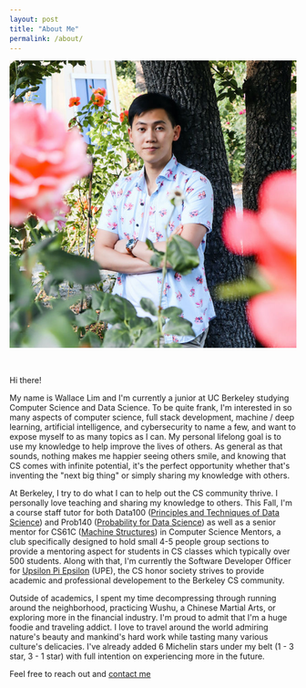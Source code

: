 ```yaml
---
layout: post
title: "About Me"
permalink: /about/
---
```


![Profile Picture](/assets/images/profile.jpg)

<br>

Hi there!

My name is Wallace Lim and I'm currently a junior at UC Berkeley studying Computer Science and Data Science. To be quite frank, I'm interested in so many aspects of computer science, full stack development, machine / deep learning, artificial intelligence, and cybersecurity to name a few, and want to expose myself to as many topics as I can. My personal lifelong goal is to use my knowledge to help improve the lives of others. As general as that sounds, nothing makes me happier seeing others smile, and knowing that CS comes with infinite potential, it's the perfect opportunity whether that's inventing the "next big thing" or simply sharing my knowledge with others.

At Berkeley, I try to do what I can to help out the CS community thrive. I personally love teaching and sharing my knowledge to others. This Fall, I'm a course staff tutor for both Data100 ([Principles and Techniques of Data Science](http://www.ds100.org/)) and Prob140 ([Probability for Data Science](http://prob140.org/)) as well as a senior mentor for CS61C ([Machine Structures](https://cs61c.org/)) in Computer Science Mentors, a club specifically designed to hold small 4-5 people group sections to provide a mentoring aspect for students in CS classes which typically over 500 students. Along with that, I'm currently the Software Developer Officer for [Upsilon Pi Epsilon](https://upe.berkeley.edu/) (UPE), the CS honor society strives to provide academic and professional developement to the Berkeley CS community.

Outside of academics, I spent my time decompressing through running around the neighborhood, practicing Wushu, a Chinese Martial Arts, or exploring more in the financial industry. I'm proud to admit that I'm a huge foodie and traveling addict. I love to travel around the world admiring nature's beauty and mankind's hard work while tasting many various culture's delicacies. I've already added 6 Michelin stars under my belt (1 - 3 star, 3 - 1 star) with full intention on experiencing more in the future.

Feel free to reach out and [contact me](mailto:wallace.lim@berkeley.edu)
